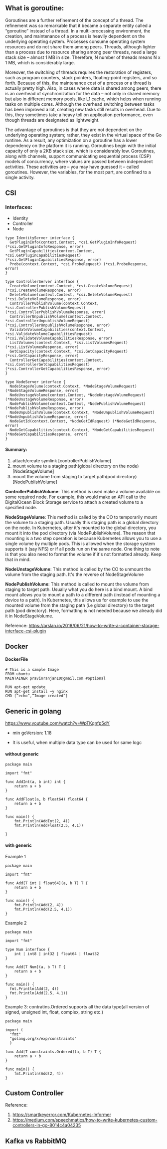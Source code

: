 
## What is goroutine:
Goroutines are a further refinement of the concept of a thread. The refinement was
so remarkable that it became a separate entity called a “goroutine” instead of a thread. In a multi-processing environment, the creation, and maintenance of a process is heavily dependent on the underlying operating system. Processes consume operating system resources and do not share them among peers. Threads, although lighter than a process due to resource sharing among peer threads, need a large stack size – almost 1 MB in size. Therefore, N number of threads means N x 1 MB, which is considerably large.

Moreover, the switching of threads requires the restoration of registers, such as program counters, stack pointers, floating-point registers, and so forth. Because of this, the maintenance cost of a process or a thread is actually pretty high. Also, in cases where data is shared among peers, there is an overhead of synchronization for the data – not only in shared memory but also in different memory pools, like L1 cache, which helps when running tasks on multiple cores. Although the overhead switching between tasks has been improved a lot, creating new tasks still results in overhead. Due to this, they sometimes take a heavy toll on application performance, even though threads are designated as lightweight.

The advantage of goroutines is that they are not dependent on the underlying operating system; rather, they exist in the virtual space of the Go runtime. As a result, any optimization on a goroutine has a lower dependency on the platform it is running. Goroutines begin with the initial capacity of only a 2KB stack size, which is considerably low. Goroutines, along with channels, support communicating sequential process (CSP) models of concurrency, where values are passed between independent activities. These activities are – you may have guessed it – called goroutines. However, the variables, for the most part, are confined to a single activity.

## CSI

### Interfaces:
* Identity
* Controller
* Node


```
type IdentityServer interface {
  GetPluginInfo(context.Context, *csi.GetPluginInfoRequest) (*csi.GetPluginInfoResponse, error)
  GetPluginCapabilities(context.Context, *csi.GetPluginCapabilitiesRequest) (*csi.GetPluginCapabilitiesResponse, error)
  Probe(context.Context, *csi.ProbeRequest) (*csi.ProbeResponse, error)
}

```
```
type ControllerServer interface {
  CreateVolume(context.Context, *csi.CreateVolumeRequest) (*csi.CreateVolumeResponse, error)
  DeleteVolume(context.Context, *csi.DeleteVolumeRequest) (*csi.DeleteVolumeResponse, error)
  ControllerPublishVolume(context.Context, *csi.ControllerPublishVolumeRequest) (*csi.ControllerPublishVolumeResponse, error)
  ControllerUnpublishVolume(context.Context, *csi.ControllerUnpublishVolumeRequest) (*csi.ControllerUnpublishVolumeResponse, error)
  ValidateVolumeCapabilities(context.Context, *csi.ValidateVolumeCapabilitiesRequest) (*csi.ValidateVolumeCapabilitiesResponse, error)
  ListVolumes(context.Context, *csi.ListVolumesRequest) (*csi.ListVolumesResponse, error)
  GetCapacity(context.Context, *csi.GetCapacityRequest) (*csi.GetCapacityResponse, error)
  ControllerGetCapabilities(context.Context, *csi.ControllerGetCapabilitiesRequest) (*csi.ControllerGetCapabilitiesResponse, error)
}
```
```
type NodeServer interface {
  NodeStageVolume(context.Context, *NodeStageVolumeRequest) (*NodeStageVolumeResponse, error)
  NodeUnstageVolume(context.Context, *NodeUnstageVolumeRequest) (*NodeUnstageVolumeResponse, error)
  NodePublishVolume(context.Context, *NodePublishVolumeRequest) (*NodePublishVolumeResponse, error)
  NodeUnpublishVolume(context.Context, *NodeUnpublishVolumeRequest) (*NodeUnpublishVolumeResponse, error)
  NodeGetId(context.Context, *NodeGetIdRequest) (*NodeGetIdResponse, error)
  NodeGetCapabilities(context.Context, *NodeGetCapabilitiesRequest) (*NodeGetCapabilitiesResponse, error)
}
```

#### Summary:
1. attach/create symlink [controllerPublishVolume]
2. mount volume to a staging path(global directory on the node) [NodeStageVolume]
3. mount the volume from staging to target path(pod directory) [NodePublishVolume]


**ControllerPublishVolume**: This method is used make a volume available on some required node. For example, this would make an API call to the DigitalOcean Block Storage service to attach a created volume to a specified node.

**NodeStageVolume**: This method is called by the CO to temporarily mount the volume to a staging path. Usually this staging path is a global directory on the node. In Kubernetes, after it's mounted to the global directory, you mount it into the pod directory (via NodePublishVolume). The reason that mounting is a two step operation is because Kubernetes allows you to use a single volume by multiple pods. This is allowed when the storage system supports it (say NFS) or if all pods run on the same node. One thing to note is that you also need to format  the volume if it's not formatted already. Keep that in mind.

**NodeUnstageVolume**: This method is called by the CO to unmount the volume from the staging path. It's the reverse of NodeStageVolume

**NodePublishVolume**: This method is called to mount the volume from staging to target path. Usually what you do here is a bind mount. A bind mount allows you to mount a path to a different path (instead of mounting a device to a path). In Kubernetes, this allows us for example to use the mounted volume from the staging path (i.e global directory) to the target path (pod directory). Here, formatting is not needed because we already did it in NodeStageVolume.

Reference:
https://arslan.io/2018/06/21/how-to-write-a-container-storage-interface-csi-plugin

## Docker

#### DockerFile
```
# This is a sample Image
FROM ubuntu
MAINTAINER pravinranjan10@gmail.com #optional

RUN apt-get update
RUN apt-get install –y nginx
CMD [“echo”,”Image created”]
```

## Generic in golang
https://www.youtube.com/watch?v=WpTKqnfp5dY
* min goVersion: 1.18

* It is useful, when multiple data type can be used for same logc

#### without generic
```
package main

import "fmt"

func AddInt(a, b int) int {
	return a + b
}

func AddFloat(a, b float64) float64 {
	return a + b
}

func main() {
	fmt.Println(AddInt(2, 4))
	fmt.Println(AddFloat(2.5, 4.1))

}
```

#### with generic
Example 1

```
package main

import "fmt"

func Add[T int | float64](a, b T) T {
	return a + b
}

func main() {
	fmt.Println(Add(2, 4))
	fmt.Println(Add(2.5, 4.1))
}
```
Example 2

```
package main

import "fmt"

type Num interface {
	int | int8 | int32 | float64 | float32
}

func Add[T Num](a, b T) T {
	return a + b
}

func main() {
  fmt.Println(Add(2, 4))
  fmt.Println(Add(2.5, 4.1))
}
```
Example 3: contratins.Ordered supports all the data type(all version of signed, unsigned int, float, complex, string etc.)
```
package main

import (
  "fmt"
  "golang.org/x/exp/constraints"
  )

func Add[T constraints.Ordered](a, b T) T {
	return a + b
}

func main() {
	fmt.Println(Add(2, 4))
}
```
## Custom Controller

Reference:
1. https://smartkeyerror.com/Kubernetes-Informer
2. https://medium.com/speechmatics/how-to-write-kubernetes-custom-controllers-in-go-8014c4a04235

## Kafka vs RabbitMQ
